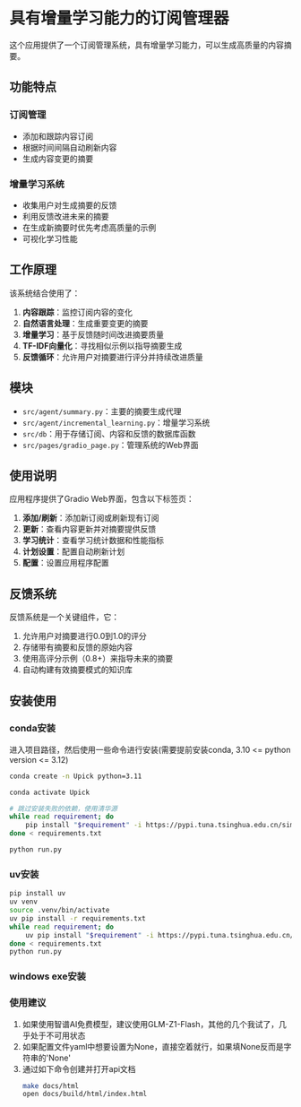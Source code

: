 # 具有增量学习能力的订阅管理器

这个应用提供了一个订阅管理系统，具有增量学习能力，可以生成高质量的内容摘要。

## 功能特点

### 订阅管理
- 添加和跟踪内容订阅
- 根据时间间隔自动刷新内容
- 生成内容变更的摘要

### 增量学习系统
- 收集用户对生成摘要的反馈
- 利用反馈改进未来的摘要
- 在生成新摘要时优先考虑高质量的示例
- 可视化学习性能

## 工作原理

该系统结合使用了：

1. **内容跟踪**：监控订阅内容的变化
2. **自然语言处理**：生成重要变更的摘要
3. **增量学习**：基于反馈随时间改进摘要质量
4. **TF-IDF向量化**：寻找相似示例以指导摘要生成
5. **反馈循环**：允许用户对摘要进行评分并持续改进质量

## 模块

- `src/agent/summary.py`：主要的摘要生成代理
- `src/agent/incremental_learning.py`：增量学习系统
- `src/db`：用于存储订阅、内容和反馈的数据库函数
- `src/pages/gradio_page.py`：管理系统的Web界面

## 使用说明

应用程序提供了Gradio Web界面，包含以下标签页：

1. **添加/刷新**：添加新订阅或刷新现有订阅
2. **更新**：查看内容更新并对摘要提供反馈
3. **学习统计**：查看学习统计数据和性能指标
4. **计划设置**：配置自动刷新计划
5. **配置**：设置应用程序配置

## 反馈系统

反馈系统是一个关键组件，它：

1. 允许用户对摘要进行0.0到1.0的评分
2. 存储带有摘要和反馈的原始内容
3. 使用高评分示例（0.8+）来指导未来的摘要
4. 自动构建有效摘要模式的知识库


<h2 id="install">安装使用</h2>

### conda安装

进入项目路径，然后使用一些命令进行安装(需要提前安装conda, 3.10 <= python version <= 3.12)
```bash
conda create -n Upick python=3.11

conda activate Upick

# 跳过安装失败的依赖，使用清华源
while read requirement; do
    pip install "$requirement" -i https://pypi.tuna.tsinghua.edu.cn/simple || echo "Failed to install $requirement, continuing..."
done < requirements.txt

python run.py
```

### uv安装

```sh
pip install uv 
uv venv
source .venv/bin/activate
uv pip install -r requirements.txt
while read requirement; do
    uv pip install "$requirement" -i https://pypi.tuna.tsinghua.edu.cn/simple || echo "Failed to install $requirement, continuing..."
done < requirements.txt
python run.py
```

### windows exe安装

### 使用建议

1. 如果使用智谱AI免费模型，建议使用GLM-Z1-Flash，其他的几个我试了，几乎处于不可用状态
2. 如果配置文件yaml中想要设置为None，直接空着就行，如果填None反而是字符串的'None'
3. 通过如下命令创建并打开api文档
    ```bash
    make docs/html 
    open docs/build/html/index.html
    ```